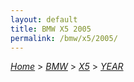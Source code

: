 ```yaml
---
layout: default
title: BMW X5 2005
permalink: /bmw/x5/2005/
---
```

[*Home*](/) > [*BMW*](/bmw/) > [*X5*](/bmw/x5/) > [*YEAR*](/bmw/x5/year/)
